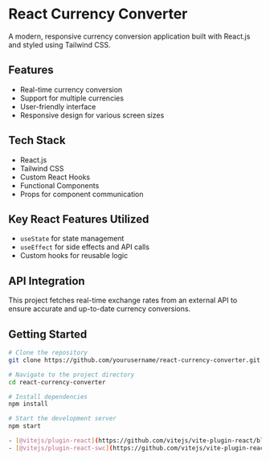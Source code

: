 # React Currency Converter

A modern, responsive currency conversion application built with React.js and styled using Tailwind CSS.

## Features

- Real-time currency conversion
- Support for multiple currencies
- User-friendly interface
- Responsive design for various screen sizes

## Tech Stack

- React.js
- Tailwind CSS
- Custom React Hooks
- Functional Components
- Props for component communication

## Key React Features Utilized

- `useState` for state management
- `useEffect` for side effects and API calls
- Custom hooks for reusable logic

## API Integration

This project fetches real-time exchange rates from an external API to ensure accurate and up-to-date currency conversions.

## Getting Started

```bash
# Clone the repository
git clone https://github.com/yourusername/react-currency-converter.git

# Navigate to the project directory
cd react-currency-converter

# Install dependencies
npm install

# Start the development server
npm start

- [@vitejs/plugin-react](https://github.com/vitejs/vite-plugin-react/blob/main/packages/plugin-react/README.md) uses [Babel](https://babeljs.io/) for Fast Refresh
- [@vitejs/plugin-react-swc](https://github.com/vitejs/vite-plugin-react-swc) uses [SWC](https://swc.rs/) for Fast Refresh
